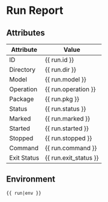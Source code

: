 # Run Report

## Attributes

| Attribute   | Value                 |
| ---------   | -----                 |
| ID          | {{ run.id }}          |
| Directory   | {{ run.dir }}         |
| Model       | {{ run.model }}       |
| Operation   | {{ run.operation }}   |
| Package     | {{ run.pkg }}         |
| Status      | {{ run.status }}      |
| Marked      | {{ run.marked }}      |
| Started     | {{ run.started }}     |
| Stopped     | {{ run.stopped }}     |
| Command     | {{ run.command }}     |
| Exit Status | {{ run.exit_status }} |

## Environment

```
{{ run|env }}
```
